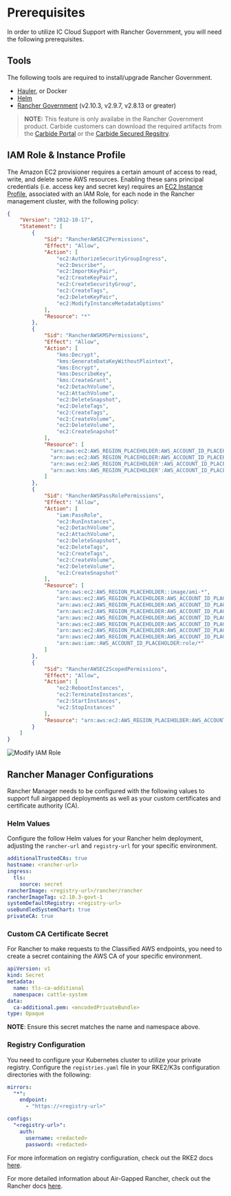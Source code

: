 # Prerequisites

In order to utilize IC Cloud Support with Rancher Government, you will need the following prerequisites.

## Tools

The following tools are required to install/upgrade Rancher Government.

- [Hauler](https://rancherfederal.github.io/hauler-docs/docs/introduction/install), or Docker
- [Helm](https://helm.sh/docs/intro/install)
- [Rancher Government](https://ranchermanager.docs.rancher.com/getting-started/installation-and-upgrade) (v2.10.3, v2.9.7, v2.8.13 or greater)

> **NOTE:** This feature is only availabe in the Rancher Government product. Carbide customers can download the required artifacts from the [Carbide Portal](https://portal.ranchercarbide.dev/) or the [Carbide Secured Regsitry](/docs/registry-docs/downloading-images.md).

## IAM Role & Instance Profile

The Amazon EC2 provisioner requires a certain amount of access to read, write, and delete some AWS resources. Enabling these sans principal credentials (i.e. access key and secret key) requires an [EC2 Instance Profile](https://docs.aws.amazon.com/AWSEC2/latest/UserGuide/iam-roles-for-amazon-ec2.html#ec2-instance-profile), associated with an IAM Role, for each node in the Rancher management cluster, with the following policy:

```json
{
    "Version": "2012-10-17",
    "Statement": [
        {
            "Sid": "RancherAWSEC2Permissions",
            "Effect": "Allow",
            "Action": [
                "ec2:AuthorizeSecurityGroupIngress",
                "ec2:Describe*",
                "ec2:ImportKeyPair",
                "ec2:CreateKeyPair",
                "ec2:CreateSecurityGroup",
                "ec2:CreateTags",
                "ec2:DeleteKeyPair",
                "ec2:ModifyInstanceMetadataOptions"
            ],
            "Resource": "*"
        },
        {
            "Sid": "RancherAWSKMSPermissions",
            "Effect": "Allow",
            "Action": [
                "kms:Decrypt",
                "kms:GenerateDataKeyWithoutPlaintext",
                "kms:Encrypt",
                "kms:DescribeKey",
                "kms:CreateGrant",
                "ec2:DetachVolume",
                "ec2:AttachVolume",
                "ec2:DeleteSnapshot",
                "ec2:DeleteTags",
                "ec2:CreateTags",
                "ec2:CreateVolume",
                "ec2:DeleteVolume",
                "ec2:CreateSnapshot"
            ],
            "Resource": [
              "arn:aws:ec2:AWS_REGION_PLACEHOLDER:AWS_ACCOUNT_ID_PLACEHOLDER:volume/*",
              "arn:aws:ec2:AWS_REGION_PLACEHOLDER:AWS_ACCOUNT_ID_PLACEHOLDER:instance/*",
              "arn:aws:ec2:AWS_REGION_PLACEHOLDER':AWS_ACCOUNT_ID_PLACEHOLDER:snapshot/*",
              "arn:aws:kms:AWS_REGION_PLACEHOLDER':AWS_ACCOUNT_ID_PLACEHOLDER:key/*"
            ]
        },
        {
            "Sid": "RancherAWSPassRolePermissions",
            "Effect": "Allow",
            "Action": [
				"iam:PassRole",
				"ec2:RunInstances",
				"ec2:DetachVolume",
				"ec2:AttachVolume",
				"ec2:DeleteSnapshot",
				"ec2:DeleteTags",
				"ec2:CreateTags",
				"ec2:CreateVolume",
				"ec2:DeleteVolume",
				"ec2:CreateSnapshot"
            ],
            "Resource": [
                "arn:aws:ec2:AWS_REGION_PLACEHOLDER::image/ami-*",
                "arn:aws:ec2:AWS_REGION_PLACEHOLDER:AWS_ACCOUNT_ID_PLACEHOLDER:instance/*",
                "arn:aws:ec2:AWS_REGION_PLACEHOLDER:AWS_ACCOUNT_ID_PLACEHOLDER:placement-group/*",
                "arn:aws:ec2:AWS_REGION_PLACEHOLDER:AWS_ACCOUNT_ID_PLACEHOLDER:volume/*",
                "arn:aws:ec2:AWS_REGION_PLACEHOLDER:AWS_ACCOUNT_ID_PLACEHOLDER:subnet/*",
                "arn:aws:ec2:AWS_REGION_PLACEHOLDER:AWS_ACCOUNT_ID_PLACEHOLDER:key-pair/*",
                "arn:aws:ec2:AWS_REGION_PLACEHOLDER:AWS_ACCOUNT_ID_PLACEHOLDER:network-interface/*",
                "arn:aws:ec2:AWS_REGION_PLACEHOLDER:AWS_ACCOUNT_ID_PLACEHOLDER:security-group/*",
                "arn:aws:iam::AWS_ACCOUNT_ID_PLACEHOLDER:role/*"
            ]
        },
        {
            "Sid": "RancherAWSEC2ScopedPermissions",
            "Effect": "Allow",
            "Action": [
                "ec2:RebootInstances",
                "ec2:TerminateInstances",
                "ec2:StartInstances",
                "ec2:StopInstances"
            ],
            "Resource": "arn:aws:ec2:AWS_REGION_PLACEHOLDER:AWS_ACCOUNT_ID_PLACEHOLDER:instance/*"
        }
    ]
}
```

![Modify IAM Role](/img/classified-provisioning/modify-iam-role.png)

## Rancher Manager Configurations

Rancher Manager needs to be configured with the following values to support full airgapped deployments as well as your custom certificates and certificate authority (CA).

### Helm Values

Configure the follow Helm values for your Rancher helm deployment, adjusting the `rancher-url` and `registry-url` for your specific environment.

```yaml
additionalTrustedCAs: true
hostname: <rancher-url>
ingress:
  tls:
    source: secret
rancherImage: <registry-url>/rancher/rancher
rancherImageTag: v2.10.3-govt-1
systemDefaultRegistry: <registry-url>
useBundledSystemChart: true
privateCA: true
```

### Custom CA Certificate Secret

For Rancher to make requests to the Classified AWS endpoints, you need to create a secret containing the AWS CA of your specific environment.

```yaml
apiVersion: v1
kind: Secret
metadata:
  name: tls-ca-additional
  namespace: cattle-system
data:
  ca-additional.pem: <encodedPrivateBundle>
type: Opaque
```
**NOTE**: Ensure this secret matches the name and namespace above.

### Registry Configuration

You need to configure your Kubernetes cluster to utilize your private registry. Configure the `registries.yaml` file in your RKE2/K3s configuration directories with the following:

```yaml
mirrors:
  "*":
    endpoint:
      - "https://<registry-url>"

configs:
  "<registry-url>":
    auth:
      username: <redacted>
      password: <redacted>
```

For more information on registry configuration, check out the RKE2 docs [here](https://docs.rke2.io/install/containerd_registry_configuration).

For more detailed information about Air-Gapped Rancher, check out the Rancher docs [here](https://ranchermanager.docs.rancher.com/getting-started/installation-and-upgrade/other-installation-methods/air-gapped-helm-cli-install).
